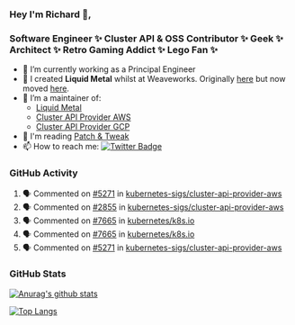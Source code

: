 ### Hey I'm Richard 👋, 

<h3 align="left">Software Engineer ✨ Cluster API & OSS Contributor ✨ Geek ✨ Architect ✨ Retro Gaming Addict ✨ Lego Fan ✨</h3>

- 🔭 I’m currently working as a Principal Engineer
- 📯 I created **Liquid Metal** whilst at Weaveworks. Originally [here](https://github.com/weaveworks-liquidmetal) but now moved [here](https://github.com/liquidmetal-dev).
- 👯 I’m a maintainer of:
  -  [Liquid Metal](https://github.com/liquidmetal-dev)
  -  [Cluster API Provider AWS](https://github.com/kubernetes-sigs/cluster-api-provider-aws)
  -  [Cluster API Provider GCP](https://github.com/kubernetes-sigs/cluster-api-provider-gcp)
- 💬 I'm reading [Patch & Tweak](https://bjooks.com/products/patch-tweak-exploring-modular-synthesis)
- 📫 How to reach me: [![Twitter Badge](https://img.shields.io/badge/-@fruit_case-00acee?style=flat&logo=Twitter&logoColor=white)](https://twitter.com/intent/follow?screen_name=fruit_case "Follow on Twitter")

### GitHub Activity 

<!--START_SECTION:activity-->
1. 🗣 Commented on [#5271](https://github.com/kubernetes-sigs/cluster-api-provider-aws/pull/5271#issuecomment-2592790142) in [kubernetes-sigs/cluster-api-provider-aws](https://github.com/kubernetes-sigs/cluster-api-provider-aws)
2. 🗣 Commented on [#2855](https://github.com/kubernetes-sigs/cluster-api-provider-aws/issues/2855#issuecomment-2592783690) in [kubernetes-sigs/cluster-api-provider-aws](https://github.com/kubernetes-sigs/cluster-api-provider-aws)
3. 🗣 Commented on [#7665](https://github.com/kubernetes/k8s.io/issues/7665#issuecomment-2592165982) in [kubernetes/k8s.io](https://github.com/kubernetes/k8s.io)
4. 🗣 Commented on [#7665](https://github.com/kubernetes/k8s.io/issues/7665#issuecomment-2590994567) in [kubernetes/k8s.io](https://github.com/kubernetes/k8s.io)
5. 🗣 Commented on [#5271](https://github.com/kubernetes-sigs/cluster-api-provider-aws/pull/5271#issuecomment-2587917631) in [kubernetes-sigs/cluster-api-provider-aws](https://github.com/kubernetes-sigs/cluster-api-provider-aws)
<!--END_SECTION:activity-->

### GitHub Stats

[![Anurag's github stats](https://github-readme-stats.vercel.app/api?username=richardcase&count_private=true&show_icons=true)](https://github.com/anuraghazra/github-readme-stats)

[![Top Langs](https://github-readme-stats.vercel.app/api/top-langs/?username=richardcase&hide=html&layout=compact)](https://github.com/anuraghazra/github-readme-stats)
